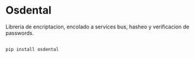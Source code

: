 # Osdental

Libreria de encriptacion, encolado a services bus, hasheo y verificacion de passwords.

## 
```bash
pip install osdental
